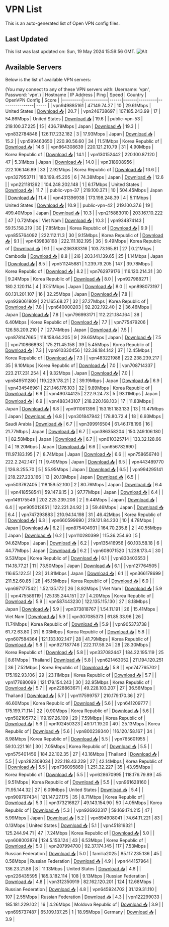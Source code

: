 # VPN List

This is an auto-generated list of Open VPN config files.

## Last Updated

This list was last updated on: Sun, 19 May 2024 15:59:56 GMT.
![Alt](https://repobeats.axiom.co/api/embed/186b98318ef1479477931607c1ad7d823f12451f.svg "Repobeats analytics image")

## Available Servers

Below is the list of available VPN servers:

(You may connect to any of these VPN servers with: Username: 'vpn', Password: 'vpn'.)
| Hostname | IP Address | Ping | Speed | Country | OpenVPN Config | Score |
|----------|------------|------|-------|---------|----------------| ----- |
| vpn949885161 | 47.149.74.27 | 10 | 29.61Mbps | United States | [Download 📥](./configs/server_0_US.ovpn) | 20.7 |
| vpn246738697 | 107.185.243.99 | 17 | 54.86Mbps | United States | [Download 📥](./configs/server_1_US.ovpn) | 19.6 |
| public-vpn-53 | 219.100.37.225 | 15 | 436.78Mbps | Japan | [Download 📥](./configs/server_2_JP.ovpn) | 19.3 |
| vpn832784848 | 126.117.232.182 | 3 | 17.93Mbps | Japan | [Download 📥](./configs/server_3_JP.ovpn) | 15.2 |
| vpn599463650 | 220.90.56.60 | 34 | 11.51Mbps | Korea Republic of | [Download 📥](./configs/server_4_KR.ovpn) | 14.6 |
| vpn864308639 | 220.121.210.79 | 31 | 4.90Mbps | Korea Republic of | [Download 📥](./configs/server_5_KR.ovpn) | 14.1 |
| vpn130152442 | 220.100.87.120 | 47 | 5.31Mbps | Japan | [Download 📥](./configs/server_6_JP.ovpn) | 14.0 |
| vpn318908956 | 222.106.146.89 | 33 | 2.92Mbps | Korea Republic of | [Download 📥](./configs/server_7_KR.ovpn) | 13.6 |
| vpn327953711 | 180.199.45.205 | 6 | 74.38Mbps | Japan | [Download 📥](./configs/server_8_JP.ovpn) | 12.6 |
| vpn221181262 | 104.248.202.148 | 1 | 6.17Mbps | United States | [Download 📥](./configs/server_9_US.ovpn) | 11.7 |
| public-vpn-37 | 219.100.37.1 | 10 | 504.45Mbps | Japan | [Download 📥](./configs/server_10_JP.ovpn) | 11.4 |
| vpn431396938 | 173.198.248.39 | 4 | 5.11Mbps | United States | [Download 📥](./configs/server_11_US.ovpn) | 10.9 |
| public-vpn-42 | 219.100.37.6 | 19 | 499.40Mbps | Japan | [Download 📥](./configs/server_12_JP.ovpn) | 10.3 |
| vpn215883010 | 203.167.10.222 | 47 | 0.72Mbps | Viet Nam | [Download 📥](./configs/server_13_VN.ovpn) | 10.3 |
| vpn934874143 | 59.15.158.219 | 30 | 7.85Mbps | Korea Republic of | [Download 📥](./configs/server_14_KR.ovpn) | 9.9 |
| vpn855764092 | 222.112.11.3 | 30 | 9.15Mbps | Korea Republic of | [Download 📥](./configs/server_15_KR.ovpn) | 9.1 |
| vpn439838168 | 222.111.182.195 | 36 | 9.49Mbps | Korea Republic of | [Download 📥](./configs/server_16_KR.ovpn) | 9.1 |
| vpn236383316 | 103.73.165.81 | 27 | 0.21Mbps | Cambodia | [Download 📥](./configs/server_17_KH.ovpn) | 8.8 |
| 2i6 | 203.141.139.65 | 25 | 1.14Mbps | Japan | [Download 📥](./configs/server_18_JP.ovpn) | 8.5 |
| vpn511245881 | 1.239.79.205 | 147 | 39.78Mbps | Korea Republic of | [Download 📥](./configs/server_19_KR.ovpn) | 8.2 |
| vpn762979176 | 116.120.214.31 | 30 | 9.24Mbps | Korea Republic of | [Download 📥](./configs/server_20_KR.ovpn) | 8.0 |
| vpn927988271 | 180.2.120.114 | 4 | 37.51Mbps | Japan | [Download 📥](./configs/server_21_JP.ovpn) | 8.0 |
| vpn898073197 | 60.131.201.107 | 16 | 32.25Mbps | Japan | [Download 📥](./configs/server_22_JP.ovpn) | 7.8 |
| vpn939061809 | 221.165.68.27 | 32 | 37.27Mbps | Korea Republic of | [Download 📥](./configs/server_23_KR.ovpn) | 7.8 |
| vpn640000203 | 92.202.192.40 | 2 | 36.46Mbps | Japan | [Download 📥](./configs/server_24_JP.ovpn) | 7.8 |
| vpn796993171 | 112.221.184.164 | 38 | 6.40Mbps | Korea Republic of | [Download 📥](./configs/server_25_KR.ovpn) | 7.7 |
| vpn775479206 | 126.58.209.210 | 7 | 27.74Mbps | Japan | [Download 📥](./configs/server_26_JP.ovpn) | 7.5 |
| vpn878147665 | 118.158.64.205 | 9 | 29.65Mbps | Japan | [Download 📥](./configs/server_27_JP.ovpn) | 7.5 |
| vpn710866893 | 175.211.45.158 | 39 | 5.45Mbps | Korea Republic of | [Download 📥](./configs/server_28_KR.ovpn) | 7.3 |
| vpn910330456 | 122.38.184.142 | 37 | 12.45Mbps | Korea Republic of | [Download 📥](./configs/server_29_KR.ovpn) | 7.3 |
| vpn483221988 | 222.238.239.217 | 35 | 9.10Mbps | Korea Republic of | [Download 📥](./configs/server_30_KR.ovpn) | 7.0 |
| vpn708714337 | 223.217.231.254 | 4 | 9.32Mbps | Japan | [Download 📥](./configs/server_31_JP.ovpn) | 7.0 |
| vpn849511280 | 119.229.178.21 | 2 | 39.19Mbps | Japan | [Download 📥](./configs/server_32_JP.ovpn) | 6.9 |
| vpn434546961 | 221.146.176.103 | 32 | 9.89Mbps | Korea Republic of | [Download 📥](./configs/server_33_KR.ovpn) | 6.9 |
| vpn490744125 | 222.9.24.73 | 5 | 93.11Mbps | Japan | [Download 📥](./configs/server_34_JP.ovpn) | 6.9 |
| vpn488343107 | 218.220.168.103 | 17 | 11.83Mbps | Japan | [Download 📥](./configs/server_35_JP.ovpn) | 6.8 |
| vpn911061396 | 153.151.183.133 | 13 | 11.47Mbps | Japan | [Download 📥](./configs/server_36_JP.ovpn) | 6.8 |
| vpn301847942 | 178.80.72.4 | 18 | 6.93Mbps | Saudi Arabia | [Download 📥](./configs/server_37_SA.ovpn) | 6.7 |
| vpn399916504 | 61.46.178.196 | 16 | 21.77Mbps | Japan | [Download 📥](./configs/server_38_JP.ovpn) | 6.7 |
| vpn386358204 | 150.249.106.180 | 1 | 82.58Mbps | Japan | [Download 📥](./configs/server_39_JP.ovpn) | 6.7 |
| vpn610325714 | 133.32.128.66 | 4 | 19.20Mbps | Japan | [Download 📥](./configs/server_40_JP.ovpn) | 6.6 |
| vpn656782690 | 111.97.183.195 | 7 | 8.74Mbps | Japan | [Download 📥](./configs/server_41_JP.ovpn) | 6.6 |
| vpn758656740 | 222.2.242.147 | 11 | 9.49Mbps | Japan | [Download 📥](./configs/server_42_JP.ovpn) | 6.5 |
| vpn443489770 | 126.8.255.70 | 5 | 55.95Mbps | Japan | [Download 📥](./configs/server_43_JP.ovpn) | 6.5 |
| vpn994295141 | 218.227.233.166 | 13 | 20.13Mbps | Japan | [Download 📥](./configs/server_44_JP.ovpn) | 6.5 |
| vpn503762405 | 118.159.52.100 | 2 | 80.76Mbps | Japan | [Download 📥](./configs/server_45_JP.ovpn) | 6.4 |
| vpn418558541 | 59.147.9.15 | 3 | 97.77Mbps | Japan | [Download 📥](./configs/server_46_JP.ovpn) | 6.4 |
| vpn149175549 | 202.225.239.208 | 2 | 9.44Mbps | Japan | [Download 📥](./configs/server_47_JP.ovpn) | 6.4 |
| vpn905012651 | 122.221.24.92 | 3 | 59.46Mbps | Japan | [Download 📥](./configs/server_48_JP.ovpn) | 6.4 |
| vpn747293883 | 210.94.14.198 | 31 | 46.42Mbps | Korea Republic of | [Download 📥](./configs/server_49_KR.ovpn) | 6.3 |
| vpn660599690 | 219.121.84.230 | 10 | 4.78Mbps | Japan | [Download 📥](./configs/server_50_JP.ovpn) | 6.2 |
| vpn875404931 | 164.70.235.8 | 2 | 40.55Mbps | Japan | [Download 📥](./configs/server_51_JP.ovpn) | 6.2 |
| vpn110280399 | 115.36.254.60 | 5 | 94.62Mbps | Japan | [Download 📥](./configs/server_52_JP.ovpn) | 6.2 |
| vpn135416956 | 60.103.58.18 | 6 | 44.77Mbps | Japan | [Download 📥](./configs/server_53_JP.ovpn) | 6.2 |
| vpn608071520 | 1.238.173.4 | 30 | 9.53Mbps | Korea Republic of | [Download 📥](./configs/server_54_KR.ovpn) | 6.1 |
| vpn830403553 | 114.18.77.21 | 11 | 73.50Mbps | Japan | [Download 📥](./configs/server_55_JP.ovpn) | 6.1 |
| vpn127764505 | 116.65.122.51 | 23 | 31.81Mbps | Japan | [Download 📥](./configs/server_56_JP.ovpn) | 6.1 |
| vpn366178699 | 211.52.60.85 | 28 | 45.15Mbps | Korea Republic of | [Download 📥](./configs/server_57_KR.ovpn) | 6.0 |
| vpn697177542 | 1.52.135.172 | 26 | 8.92Mbps | Viet Nam | [Download 📥](./configs/server_58_VN.ovpn) | 5.9 |
| vpn475589119 | 125.135.244.151 | 27 | 4.20Mbps | Korea Republic of | [Download 📥](./configs/server_59_KR.ovpn) | 5.9 |
| vpn587443230 | 122.135.115.130 | 27 | 8.18Mbps | Japan | [Download 📥](./configs/server_60_JP.ovpn) | 5.9 |
| vpn373818767 | 1.54.11.191 | 26 | 15.41Mbps | Viet Nam | [Download 📥](./configs/server_61_VN.ovpn) | 5.9 |
| vpn307085373 | 61.85.33.96 | 26 | 11.74Mbps | Korea Republic of | [Download 📥](./configs/server_62_KR.ovpn) | 5.9 |
| vpn905373738 | 61.72.63.80 | 31 | 8.03Mbps | Korea Republic of | [Download 📥](./configs/server_63_KR.ovpn) | 5.8 |
| vpn607584364 | 121.133.102.147 | 28 | 41.79Mbps | Korea Republic of | [Download 📥](./configs/server_64_KR.ovpn) | 5.8 |
| vpn927187746 | 222.117.59.24 | 28 | 28.30Mbps | Korea Republic of | [Download 📥](./configs/server_65_KR.ovpn) | 5.8 |
| vpn337082447 | 184.22.195.119 | 25 | 8.61Mbps | Thailand | [Download 📥](./configs/server_66_TH.ovpn) | 5.8 |
| vpn621463052 | 211.194.120.251 | 36 | 7.52Mbps | Korea Republic of | [Download 📥](./configs/server_67_KR.ovpn) | 5.8 |
| vpn747765702 | 175.192.93.106 | 29 | 23.11Mbps | Korea Republic of | [Download 📥](./configs/server_68_KR.ovpn) | 5.7 |
| vpn177680099 | 121.179.154.243 | 30 | 32.95Mbps | Korea Republic of | [Download 📥](./configs/server_69_KR.ovpn) | 5.7 |
| vpn228863671 | 49.228.103.207 | 27 | 36.56Mbps | Thailand | [Download 📥](./configs/server_70_TH.ovpn) | 5.7 |
| vpn117599757 | 210.179.170.36 | 27 | 46.60Mbps | Korea Republic of | [Download 📥](./configs/server_71_KR.ovpn) | 5.6 |
| vpn641209777 | 175.199.71.114 | 22 | 0.90Mbps | Korea Republic of | [Download 📥](./configs/server_72_KR.ovpn) | 5.6 |
| vpn502105772 | 119.197.26.109 | 29 | 7.59Mbps | Korea Republic of | [Download 📥](./configs/server_73_KR.ovpn) | 5.6 |
| vpn102450323 | 49.171.19.20 | 40 | 25.13Mbps | Korea Republic of | [Download 📥](./configs/server_74_KR.ovpn) | 5.6 |
| vpn800239340 | 116.120.158.167 | 34 | 8.98Mbps | Korea Republic of | [Download 📥](./configs/server_75_KR.ovpn) | 5.5 |
| vpn765601955 | 59.10.221.161 | 30 | 7.05Mbps | Korea Republic of | [Download 📥](./configs/server_76_KR.ovpn) | 5.5 |
| vpn575401456 | 184.22.102.35 | 27 | 43.16Mbps | Thailand | [Download 📥](./configs/server_77_TH.ovpn) | 5.5 |
| vpn282308034 | 222.118.43.229 | 27 | 42.14Mbps | Korea Republic of | [Download 📥](./configs/server_78_KR.ovpn) | 5.5 |
| vpn736095869 | 1.251.32.227 | 35 | 43.95Mbps | Korea Republic of | [Download 📥](./configs/server_79_KR.ovpn) | 5.5 |
| vpn628670995 | 118.176.79.89 | 45 | 9.51Mbps | Korea Republic of | [Download 📥](./configs/server_80_KR.ovpn) | 5.5 |
| vpn961628160 | 71.95.144.32 | 27 | 6.09Mbps | United States | [Download 📥](./configs/server_81_US.ovpn) | 5.4 |
| vpn909797434 | 121.147.27.175 | 35 | 8.71Mbps | Korea Republic of | [Download 📥](./configs/server_82_KR.ovpn) | 5.3 |
| vpn373216827 | 49.143.154.90 | 50 | 4.05Mbps | Korea Republic of | [Download 📥](./configs/server_83_KR.ovpn) | 5.3 |
| vpn926932317 | 59.169.174.215 | 47 | 5.99Mbps | Japan | [Download 📥](./configs/server_84_JP.ovpn) | 5.2 |
| vpn894908041 | 74.64.11.221 | 83 | 0.13Mbps | United States | [Download 📥](./configs/server_85_US.ovpn) | 5.1 |
| vpn451819321 | 125.244.94.71 | 47 | 7.24Mbps | Korea Republic of | [Download 📥](./configs/server_86_KR.ovpn) | 5.0 |
| vpn608003874 | 124.5.153.124 | 43 | 6.53Mbps | Korea Republic of | [Download 📥](./configs/server_87_KR.ovpn) | 5.0 |
| vpn207994700 | 92.37.174.145 | 117 | 7.53Mbps | Russian Federation | [Download 📥](./configs/server_88_RU.ovpn) | 5.0 |
| familia2025 | 85.117.235.136 | 45 | 0.56Mbps | Russian Federation | [Download 📥](./configs/server_89_RU.ovpn) | 4.9 |
| vpn444157964 | 136.23.21.86 | 8 | 11.13Mbps | United States | [Download 📥](./configs/server_90_US.ovpn) | 4.8 |
| vpn226435595 | 185.3.182.114 | 108 | 9.13Mbps | Russian Federation | [Download 📥](./configs/server_91_RU.ovpn) | 4.8 |
| vpn312350919 | 82.162.120.201 | 124 | 12.68Mbps | Russian Federation | [Download 📥](./configs/server_92_RU.ovpn) | 4.8 |
| vpn645924702 | 31.129.31.110 | 107 | 2.55Mbps | Russian Federation | [Download 📥](./configs/server_93_RU.ovpn) | 4.3 |
| vpn122299033 | 185.181.229.102 | 16 | 4.26Mbps | Moldova Republic of | [Download 📥](./configs/server_94_MD.ovpn) | 3.9 |
| vpn695737487 | 65.109.137.25 | 1 | 18.95Mbps | Germany | [Download 📥](./configs/server_95_DE.ovpn) | 3.9 |
